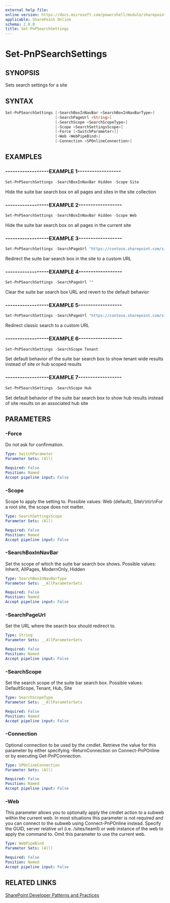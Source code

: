 ```yaml
---
external help file:
online version: https://docs.microsoft.com/powershell/module/sharepoint-pnp/set-pnpsearchsettings
applicable: SharePoint Online
schema: 2.0.0
title: Set-PnPSearchSettings
---
```


# Set-PnPSearchSettings

## SYNOPSIS
Sets search settings for a site

## SYNTAX 

```powershell
Set-PnPSearchSettings [-SearchBoxInNavBar <SearchBoxInNavBarType>]
                      [-SearchPageUrl <String>]
                      [-SearchScope <SearchScopeType>]
                      [-Scope <SearchSettingsScope>]
                      [-Force [<SwitchParameter>]]
                      [-Web <WebPipeBind>]
                      [-Connection <SPOnlineConnection>]
```

## EXAMPLES

### ------------------EXAMPLE 1------------------
```powershell
Set-PnPSearchSettings -SearchBoxInNavBar Hidden -Scope Site
```

Hide the suite bar search box on all pages and sites in the site collection

### ------------------EXAMPLE 2------------------
```powershell
Set-PnPSearchSettings -SearchBoxInNavBar Hidden -Scope Web
```

Hide the suite bar search box on all pages in the current site

### ------------------EXAMPLE 3------------------
```powershell
Set-PnPSearchSettings -SearchPageUrl "https://contoso.sharepoint.com/sites/mysearch/SitePages/search.aspx"
```

Redirect the suite bar search box in the site to a custom URL

### ------------------EXAMPLE 4------------------
```powershell
Set-PnPSearchSettings -SearchPageUrl ""
```

Clear the suite bar search box URL and revert to the default behavior

### ------------------EXAMPLE 5------------------
```powershell
Set-PnPSearchSettings -SearchPageUrl "https://contoso.sharepoint.com/sites/mysearch/SitePages/search.aspx" -Scope Site
```

Redirect classic search to a custom URL

### ------------------EXAMPLE 6------------------
```powershell
Set-PnPSearchSettings -SearchScope Tenant
```

Set default behavior of the suite bar search box to show tenant wide results instead of site or hub scoped results

### ------------------EXAMPLE 7------------------
```powershell
Set-PnPSearchSettings -SearchScope Hub
```

Set default behavior of the suite bar search box to show hub results instead of site results on an associated hub site

## PARAMETERS

### -Force
Do not ask for confirmation.

```yaml
Type: SwitchParameter
Parameter Sets: (All)

Required: False
Position: Named
Accept pipeline input: False
```

### -Scope
Scope to apply the setting to. Possible values: Web (default), Site\r\n\r\nFor a root site, the scope does not matter.

```yaml
Type: SearchSettingsScope
Parameter Sets: (All)

Required: False
Position: Named
Accept pipeline input: False
```

### -SearchBoxInNavBar
Set the scope of which the suite bar search box shows. Possible values: Inherit, AllPages, ModernOnly, Hidden

```yaml
Type: SearchBoxInNavBarType
Parameter Sets: __AllParameterSets

Required: False
Position: Named
Accept pipeline input: False
```

### -SearchPageUrl
Set the URL where the search box should redirect to.

```yaml
Type: String
Parameter Sets: __AllParameterSets

Required: False
Position: Named
Accept pipeline input: False
```

### -SearchScope
Set the search scope of the suite bar search box. Possible values: DefaultScope, Tenant, Hub, Site

```yaml
Type: SearchScopeType
Parameter Sets: __AllParameterSets

Required: False
Position: Named
Accept pipeline input: False
```

### -Connection
Optional connection to be used by the cmdlet. Retrieve the value for this parameter by either specifying -ReturnConnection on Connect-PnPOnline or by executing Get-PnPConnection.

```yaml
Type: SPOnlineConnection
Parameter Sets: (All)

Required: False
Position: Named
Accept pipeline input: False
```

### -Web
This parameter allows you to optionally apply the cmdlet action to a subweb within the current web. In most situations this parameter is not required and you can connect to the subweb using Connect-PnPOnline instead. Specify the GUID, server relative url (i.e. /sites/team1) or web instance of the web to apply the command to. Omit this parameter to use the current web.

```yaml
Type: WebPipeBind
Parameter Sets: (All)

Required: False
Position: Named
Accept pipeline input: False
```

## RELATED LINKS

[SharePoint Developer Patterns and Practices](https://aka.ms/sppnp)